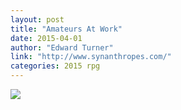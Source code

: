 ```yaml
---
layout: post
title: "Amateurs At Work"
date: 2015-04-01
author: "Edward Turner"
link: "http://www.synanthropes.com/"
categories: 2015 rpg
---
```


![]({{site.url}}/2015images/AmateursAtWork.jpg)